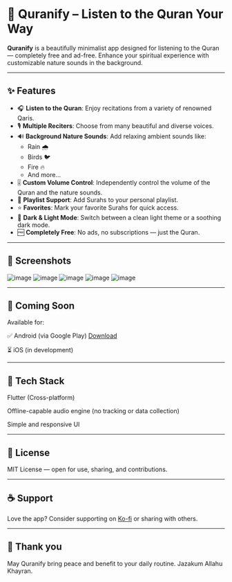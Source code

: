 # 📖 Quranify – Listen to the Quran Your Way

**Quranify** is a beautifully minimalist app designed for listening to the Quran — completely free and ad-free. Enhance your spiritual experience with customizable nature sounds in the background.

---

## ✨ Features

- 🎧 **Listen to the Quran**: Enjoy recitations from a variety of renowned Qaris.
- 🎙️ **Multiple Reciters**: Choose from many beautiful and diverse voices.
- 🔊 **Background Nature Sounds**: Add relaxing ambient sounds like:
  - Rain 🌧️
  - Birds 🐦
  - Fire 🔥
  - And more...
- 🎚️ **Custom Volume Control**: Independently control the volume of the Quran and the nature sounds.
- 📂 **Playlist Support**: Add Surahs to your personal playlist.
- ⭐ **Favorites**: Mark your favorite Surahs for quick access.
- 🌙 **Dark & Light Mode**: Switch between a clean light theme or a soothing dark mode.
- 🆓 **Completely Free**: No ads, no subscriptions — just the Quran.

---

## 📱 Screenshots

![image](https://github.com/user-attachments/assets/f0fc48b4-c82b-4d02-9e64-ae48130f72d8)
![image](https://github.com/user-attachments/assets/1040f60a-99db-4e08-8bbb-fb31c995711a)
![image](https://github.com/user-attachments/assets/68530915-9c92-4aec-8e34-59a3af7037a4)
![image](https://github.com/user-attachments/assets/ba152ba0-51cd-4625-ae57-1d5f46b13965)
![image](https://github.com/user-attachments/assets/7849a324-85ba-491d-87e6-dce26e1718a9)





---

## 🚀 Coming Soon
Available for:

✅ Android (via Google Play) [Download](https://play.google.com/store/apps/details?id=com.alaksoftware.quranify2&pcampaignid=web_share)

⏳ iOS (in development)

---

## 🔧 Tech Stack
Flutter (Cross-platform)

Offline-capable audio engine (no tracking or data collection)

Simple and responsive UI

--- 

## 📜 License
MIT License — open for use, sharing, and contributions.

--- 

## ☕ Support
Love the app? Consider supporting on [Ko-fi](https://ko-fi.com/alaksoftware) or sharing with others.

---

## 🙏 Thank you
May Quranify bring peace and benefit to your daily routine.
Jazakum Allahu Khayran.

